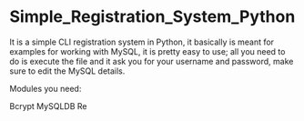 # Simple_Registration_System_Python

It is a simple CLI registration system in Python, it basically is meant for examples for working with MySQL, it is pretty easy to use; all you need to do is execute the file and it ask you for your username and password, make sure to edit the MySQL details.

Modules you need:

Bcrypt
MySQLDB
Re

